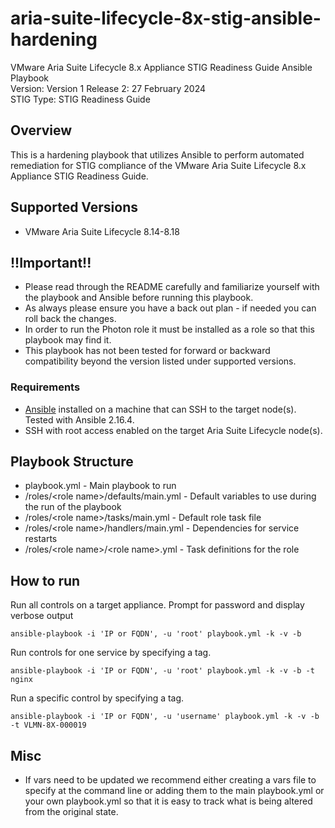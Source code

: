 # aria-suite-lifecycle-8x-stig-ansible-hardening
VMware Aria Suite Lifecycle 8.x Appliance STIG Readiness Guide Ansible Playbook  
Version: Version 1 Release 2: 27 February 2024  
STIG Type: STIG Readiness Guide  

## Overview
This is a hardening playbook that utilizes Ansible to perform automated remediation for STIG compliance of the VMware Aria Suite Lifecycle 8.x Appliance STIG Readiness Guide.

## Supported Versions
- VMware Aria Suite Lifecycle 8.14-8.18  

## !!Important!!
- Please read through the README carefully and familiarize yourself with the playbook and Ansible before running this playbook.
- As always please ensure you have a back out plan - if needed you can roll back the changes.
- In order to run the Photon role it must be installed as a role so that this playbook may find it.
- This playbook has not been tested for forward or backward compatibility beyond the version listed under supported versions.

### Requirements
- [Ansible](https://docs.ansible.com/ansible/latest/installation_guide/index.html) installed on a machine that can SSH to the target node(s).  Tested with Ansible 2.16.4.
- SSH with root access enabled on the target Aria Suite Lifecycle node(s).

## Playbook Structure
- playbook.yml - Main playbook to run
- /roles/\<role name>/defaults/main.yml - Default variables to use during the run of the playbook
- /roles/\<role name>/tasks/main.yml - Default role task file
- /roles/\<role name>/handlers/main.yml - Dependencies for service restarts
- /roles/\<role name>/\<role name>.yml - Task definitions for the role

## How to run

Run all controls on a target appliance. Prompt for password and display verbose output  
```
ansible-playbook -i 'IP or FQDN', -u 'root' playbook.yml -k -v -b
```
Run controls for one service by specifying a tag.  
```
ansible-playbook -i 'IP or FQDN', -u 'root' playbook.yml -k -v -b -t nginx
```
Run a specific control by specifying a tag.  
```
ansible-playbook -i 'IP or FQDN', -u 'username' playbook.yml -k -v -b -t VLMN-8X-000019
```

## Misc
- If vars need to be updated we recommend either creating a vars file to specify at the command line or adding them to the main playbook.yml or your own playbook.yml so that it is easy to track what is being altered from the original state.  
